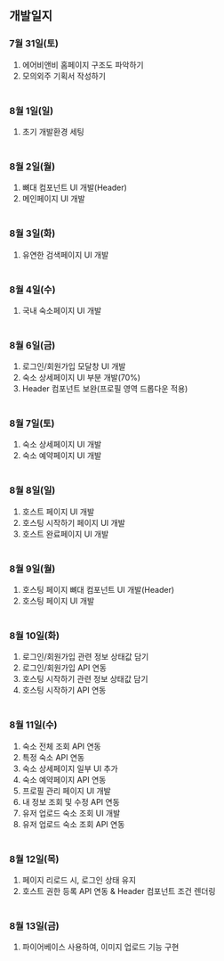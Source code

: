 ## 개발일지

### 7월 31일(토)
1. 에어비앤비 홈페이지 구조도 파악하기
2. 모의외주 기획서 작성하기
<br><br>
### 8월 1일(일)
1. 초기 개발환경 세팅
<br><br>
### 8월 2일(월)
1. 뼈대 컴포넌트 UI 개발(Header)
2. 메인페이지 UI 개발
<br><br>
### 8월 3일(화)
1. 유연한 검색페이지 UI 개발
<br><br>
### 8월 4일(수)
1. 국내 숙소페이지 UI 개발
<br><br>
### 8월 6일(금)
1. 로그인/회원가입 모달창 UI 개발
2. 숙소 상세페이지 UI 부분 개발(70%)
3. Header 컴포넌트 보완(프로필 영역 드롭다운 적용)
<br><br>
### 8월 7일(토)
1. 숙소 상세페이지 UI 개발
2. 숙소 예약페이지 UI 개발
<br><br>
### 8월 8일(일)
1. 호스트 페이지 UI 개발
2. 호스팅 시작하기 페이지 UI 개발
3. 호스트 완료페이지 UI 개발
<br><br>
### 8월 9일(월)
1. 호스팅 페이지 뼈대 컴포넌트 UI 개발(Header)
2. 호스팅 페이지 UI 개발
<br><br>
### 8월 10일(화)
1. 로그인/회원가입 관련 정보 상태값 담기
2. 로그인/회원가입 API 연동
3. 호스팅 시작하기 관련 정보 상태값 담기
4. 호스팅 시작하기 API 연동
<br><br>
### 8월 11일(수)
1. 숙소 전체 조회 API 연동
2. 특정 숙소 API 연동
3. 숙소 상세페이지 일부 UI 추가
4. 숙소 예약페이지 API 연동
5. 프로필 관리 페이지 UI 개발
6. 내 정보 조회 및 수정 API 연동
7. 유저 업로드 숙소 조회 UI 개발
8. 유저 업로드 숙소 조회 API 연동
<br><br>
### 8월 12일(목)
1. 페이지 리로드 시, 로그인 상태 유지
2. 호스트 권한 등록 API 연동 & Header 컴포넌트 조건 렌더링
<br><br>
### 8월 13일(금)
1. 파이어베이스 사용하여, 이미지 업로드 기능 구현
<br><br>

